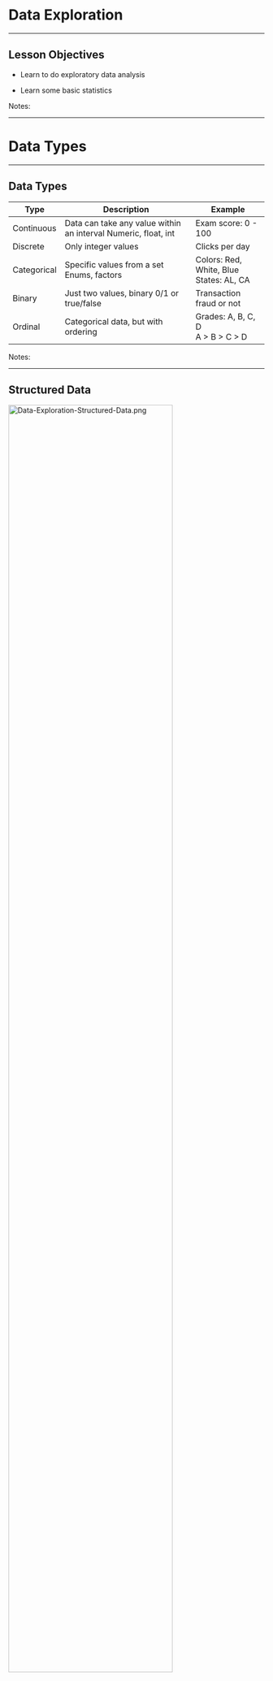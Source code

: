 # Data Exploration

---

## Lesson Objectives


 * Learn to do exploratory data analysis

 * Learn some basic statistics

Notes:

---

# Data Types
---

## Data Types

| Type    | Description                                                | Example                            |
|-------------|----------------------------------------------------------------|-----------------------------------------|
| Continuous  | Data can take any value within an interval Numeric, float, int | Exam score: 0  - 100                    |
| Discrete    | Only integer values                                            | Clicks per day                          |
| Categorical | Specific values from a set Enums, factors                      | Colors: Red, White, Blue <br/> States: AL, CA |
| Binary      | Just two values, binary 0/1 or true/false                      | Transaction fraud or not                |
| Ordinal     | Categorical data, but with ordering                            | Grades: A, B, C, D <br/> A > B > C > D        |

<!-- {"left" : 0.49, "top" : 2.5, "height" : 1, "width" : 16.52} -->

Notes:

---

## Structured Data

 <img src="../../assets/images/machine-learning/Data-Exploration-Structured-Data.png" alt="Data-Exploration-Structured-Data.png" style="width:80%;"/><!-- {"left" : 2.17, "top" : 2.76, "height" : 8.2, "width" : 13.16} -->


Notes:



---

# Statistics Primer
---

# Numerical Data Analysis
---

## Numerical Data Analysis


 * Analyze the following salary data.  
 [30k, 35k, 22k, 70k, 50k, 55k, 45k, 40k, 25k, 42k, 60k, 65k]

 * Sorting the data  
 [22k, 25k, 30k, 35k, 40k, 42k, 45k, 50k, 55k, 60k, 65k, 70k]

 * Min: 22k  
  Max: 70k  
 ==> Range o data: 22k to 70k

Notes:




---

## Mean (Average)

|               |                                                 |
|---------------|-------------------------------------------------|
| Mean          | Sum (values) / total number of samples          |
| Weighted Mean | Sum(values * weights) / total number of samples |

<!-- {"left" : 3.88, "top" : 1.89, "height" : 1.5, "width" : 9.75} -->


* [30k, 35k, 22k, 70k, 50k, 55k, 45k, 40k, 25k, 42k, 60k, 65k]
*  **Average / Mean** = Total sum of all salaries /  (number of salaries )  
 = (30k +  35k +  22k + 70k + 50k +  55k +  45k +  40k + 25k + 42k + 60k + 65k)  /  12  
 = 44.9k
* Mean is denoted by  x&#772;

<img src="../../assets/images/formulas-equations/mean-1.png"  style="width:50%;float:left"/><!-- {"left" : 9.33, "top" : 6.9, "height" : 2.45, "width" : 7.82} -->


<img src="../../assets/images/formulas-equations/mean-weighted-2.png" style="width:40%;float:right;"/><!-- {"left" : 9.84, "top" : 9.91, "height" : 1.42, "width" : 6.8} -->





Notes:



---

## Outliers & Trimmed Mean

|                                   |                                                                                                                                                                                                                                                                                                                                                                             |
|-----------------------------------|-----------------------------------------------------------------------------------------------------------------------------------------------------------------------------------------------------------------------------------------------------------------------------------------------------------------------------------------------------------------------------|
| Outliers                          | Extreme values. These influence plain mean. <br/>e.g. When Bill Gates walks into a bar, everyone's net worth goes up by few 100s of millions!                                                                                                                                                                                                                                    |
| Trimmed Mean       Truncated Mean | Take mean, after dropping a number of extreme values from the bottom and top. <br/>   10% Trimmed Mean drops 10% of largest and 10% of smallest values and calculates mean in remaining 80% of data. <br/> Used in competition scoring, to avoid one judge influencing the outcome.<br/> Example:  [ 5,  6, 7,  8,  10] <br/>Mean = sum(5+6+7+8+10) / 5 = 7.2 <br/>Trimmed Mean = sum (6,7,8) / 3 = 7 |

<!-- {"left" : 1.14, "top" : 2.5, "height" :1, "width" : 15.22} -->


Notes:



---

## Outliers / Trimmed Mean Example

 * Consider this annual income data (note the outliers in low end and high end)  
 [ <mark>5k</mark>, 40k, 42k, 45k, 50k, 55k, 60k, 65k, 70k, <mark>400k</mark> ]

 * Mean income, considering all data  
 = (5 + 40 + 42 + 45 + 50 + 55 + 60 + 65 + 70 + 400) / 10  
 =  **83.2**

* 10% trimmed mean  
==> drop lowest 10% (5k)   
==> drop highest 10% (400k)  
= (40+42+45+50+55+60+65+70)/8  
= **53.4**

* As you can see, trimmed mean helps us deal with outliers

Notes:

http://www.cabrillo.edu/~evenable/ch03.pdf


---

## Median (≠ Mean!)
* Median is the middle/center point of sorted data

* Example, find median of  
  [50k, 55k, 40k, 42k, 45k, 65k, 70k, 75k, 60k]

* First sort the data  
[40k, 42k, 45k, 50k, 55k, 60k, 65k, 70k, 75k]

* Find middle point :  
[40k, 42k, 45k, 50k, **55k**, 60k, 65k, 70k, 75k]

* If there are even number of records:  
[40k, 42k, 45k, 50k, **55k**, **60k**, 65k, 70k, 75k, 80k]

* Median is average of both middle numbers :  
(55k + 60k)/2 = **57.5k**

Notes:

http://www.cabrillo.edu/~evenable/ch03.pdf

---




## Median, Mean and Outliers

  * Consider this dataset  
  [40k, 42k, 45k, 50k, 55k, 60k, 65k, 70k]

  * Mean / Average  
  = (40 + 42 + 45 + 50 + 55 + 60 + 65 + 70 ) / 8   
  = 53.4

  * Median  
  = (50 + 55) / 2   
  = 52.5

<img src="../../assets/images/machine-learning/Data-Exploration-Median-Mean-Outliers.png" alt="Data-Exploration-Median-Mean-Outliers.png" style="max-width:80%;"/><!-- {"left" : 0.85, "top" : 4.25, "height" : 2.65, "width" : 10.12} -->


Notes:


---

## Median, Mean and Outliers

* Now introduce an outlier (400k)  
  [40k, 42k, 45k, 50k, 55k, 60k, 65k, 70k, **400k** ]
* Mean (average)  
  = (40k +  42k +  45k +  50k +  55k +  60k +  65k +  70k +  400k ) / 9  
  = 91.89
* Median = 55

<img src="../../assets/images/machine-learning/Data-Exploration-Median-Mean-Outliers2.png" alt="Data-Exploration-Median-Mean-Outliers2.png" style="max-width:80%;"/><!-- {"left" : 10.15, "top" : 5.73, "height" : 1.97, "width" : 7.18} -->

<br/>
<br/>

* So **median** is less influenced by outliers
* This is why we hear 'median' used in news stories
    - '**Median** house price in San Jose is 1 M'

Notes:


---

## Mean: Sample Code ( R )


```R
a = c (5,40,42,45,50,55,60,65,70,400)

summary(a)
#   Min. 1st Qu.  Median    Mean 3rd Qu.    Max.
#    5.00   42.75   52.50   83.20   63.75  400.00

mean(a)
# 83.2

median(a)
# 52.5

## trimmed mean
mean(a, trim=0.1)
# 53.375

```
<!-- {"left" : 0.85, "top" : 2.5, "height" : 5.26, "width" : 11.09} -->


Notes:




---

## Mean: Sample Code (Python)

```python
import numpy as np
import pandas as pd
from scipy import stats

a = np.array([5,40,42,45,50,55,60,65,70,400])
# [ 5 40 42 45 50 55 60 65 70 400]

np.mean(a)
# 83.2

stats.trim_mean(a,0.1)) # 10%
# 53.375*  

np.median(a)
# 52.5*  
```
<!-- {"left" : 0.85, "top" : 2.5, "height" : 5.49, "width" : 10.73} -->

Notes:




---

## Variability  / Dispersion


 * Consider sample annual incomes from two cities.

 * City1 = [ 30k, 32k, 35k, 40k, 45k, 48k, 50k ]   
   City2 = [ 10k, 15k, 20k, 40k, 60k, 65k, 70k ]

 * Mean for both datasets is  **40k**

 * But it doesn't tell the whole story

 * City2 data is more widely 'dispersed' than City1

<img src="../../assets/images/machine-learning/standard-deviation-1.png" style="max-width:80%;"/><!-- {"left" : 2.72, "top" : 7.49, "height" : 3.73, "width" : 12.06} -->


Notes:



---

## Measuring Variability / Dispersion

| Term | Description | Also known as |
|----------------------|-----------------------------------------------------------------------------------------------------------------------|-------------------------------|
| Range | Largest Value - Smallest Value | spread |
| Deviations | Difference between estimated value and actual value | Residuals  , errors |
| Variance | Sum(squared deviations from mean) / N <br/> N = number of samples | Mean-squared-error, MSE, S<sup>2</sup/> |
| **Standard deviation** | Square root of variance. (most used measurement of dispersion) | l2-norm, Euclidean norm |
| Percentile | The value such that P percent of the values take on this value or less and (100-P) percent take on this value or more | quantile |
| Interquartile range | The difference between the 75th percentile and the 25th percentile | IQR |

<!-- {"left" : 0.72, "top" : 2, "height" : 1, "width" : 16.06} -->

Notes:



---

## Variance  -  S<sup>2</sup> , σ<sup>2</sup>,  var(x)

* Measures how far apart the data is spread out from their mean
* Symbols: **S<sup>2</sup>** , **σ<sup>2</sup>**,  **var(x)**
* Method:
    - Find differences from Xi and mean (μ)
    - Square it
    - Add them all up
    - Divide by number of observations (N)

<img src="../../assets/images/formulas-equations/variance-1.png"  style="width:40%;"/><!-- {"left" : 9.42, "top" : 3.92, "height" : 2.23, "width" : 7.77} -->



* Properties
    - Variance is positive or zero (since we are squaring the diff)
    - If Variance of a dataset is zero, they all have the same value

Notes:
* Formula credit : Wikipedia (creative commons): https://en.wikipedia.org/wiki/Variance

---
## Standard Deviation (SD): σ  (sigma)

* SD is the most used measure of dispersion
* Measures how closely data values are clustered around mean
* Lower SD means values are closely clustered around mean
* Higher SD indicates larger dispersion

**Variance & standard deviation** ( μ is mean )  

<img src="../../assets/images/formulas-equations/variance-1.png"  style="width:40%;"/><!-- {"left" : 4.86, "top" : 6.47, "height" : 2.24, "width" : 7.78} -->



<img src="../../assets/images/formulas-equations/standard-deviation-1.png"  style="width:40%;"/><!-- {"left" : 4.25, "top" : 9.15, "height" : 2.04, "width" : 8.99} -->




Notes:

---

## Variability / Dispersion

<img src="../../assets/images/machine-learning/standard-deviation-2.png" style="max-width:80%;"/><!-- {"left" : 2.14, "top" : 4.32, "height" : 3.64, "width" : 13.22} -->


---

## Standard Deviation : Sample Code (R)

```r
city1 = c(30,32,35,40,45,48,50)
city2 = c(10,15,20,40,60,65,70)

mean(city1)
# 40

mean(city2)
# 40

var(city1)
# 63

var(city2)
# 641.6667

sd(city1)
# 7.937254

sd(city2)
# 25.33114
```
<!-- {"left" : 0.85, "top" : 2.34, "height" : 8.16, "width" : 8.72} -->

Notes:




---

## Standard Deviation : Sample Code (Python)

```python
import numpy as np
import pandas as pd
from scipy import stats

city1 = np.array([30,32,35,40,45,48,50])
city2 = np.array([10,15,20,40,60,65,70])

### Mean
np.mean(city1)     # 40.0
np.mean(city2)     # 40.0  

### variance
np.var(city1)    # 54.0
np.var(city2)    # 550.0 <- much larger than var(city1)

### Standard Deviation
np.std(city1)    # 7.34846922835
np.std(city2)    # 23.4520787991 <-- larger than sd(city1)  
```
<!-- {"left" : 0.85, "top" : 2.73, "height" : 6.61, "width" : 13.72} -->

 Notes:




---

## Quartiles


 * Quartiles are summary measures that divide the ranked (sorted) data into four equal parts
 * First quartile @ 25% mark = Q1 = 25th percentile
 * Second quartile @ 50% mark = Q2 = 50th percentile
     - Equals to median'
 * Third quartile @ 75% mark = Q3 = 75th percentile
 * IQR = distance between Q3 and Q1

<img src="../../assets/images/machine-learning/Data-Exploration-Quartiles-0.png" alt="Data-Exploration-Quartiles-0.png" style="width:30%;"/><!-- {"left" : 9.35, "top" : 5.43, "height" : 6.33, "width" : 7.67} -->


Notes:


---

## Quartiles


 * Income data (sorted):  
 [22k, 25k, 30k, 35k, 40k, 42k, 45k, 50k, 55k, 60k, 65k, 70k]

 * Approximately 25% of data is below Q1
 75% is more than Q1

<img src="../../assets/images/machine-learning/Data-Exploration-Quartiles-1.png" alt="Data-Exploration-Quartiles-1.png" style="width:100%;"/><!-- {"left" : 1.83, "top" : 5.72, "height" : 3.37, "width" : 13.83} -->



Notes:



---

## Quartiles: Sample Code ( R )


```r
a  = c (5,40,42,45,50,55,60,65,70,400)

summary(a)
#   Min. 1st Qu.  Median    Mean 3rd Qu.    Max.
#    5.00   42.75   52.50   83.20   63.75  400.00

quantile(a)
#    0%    25%    50%    75%   100%
#   5.00  42.75  52.50  63.75 400.00

quantile(a)["25%"]  
# 25%
# 42.75

IQR(a)
# 21

```
<!-- {"left" : 0.85, "top" : 2.51, "height" : 6.07, "width" : 12.05} -->


Notes:


---

## Quartiles: Sample Code (Python)

```python
import numpy as np

a = np.array([5,40,42,45,50,55,60,65,70,400])

# 20 pc
print (np.percentile(a, 20))
# 41.6

# q1, q2, q3
print (np.percentile(a, [25, 50, 75]))
# [ 42.75 52.5  63.75]  
```
<!-- {"left" : 0.85, "top" : 2.4, "height" : 4.84, "width" : 12.6} -->

Notes:


---

## Percentiles

 * Percentiles are summary measures that divide the ranked (sorted) data into 100 equal parts

 * k% of values  < Pk <  (100-k) % of values

 * 95th  percentile: P95

     - 95% of data below this point

     - 5% of data above this point

<img src="../../assets/images/machine-learning/Data-Exploration-Percentiles-0.png" alt="Data-Exploration-Percentiles-0.png" style="width:80%;"/><!-- {"left" : 2.45, "top" : 6.81, "height" : 3.17, "width" : 12.6} -->


Notes:



---

## Calculating Percentiles Example

 * Income data (sorted): 
 [22k, 25k, 30k, 35k, 40k, 42k, 45k, 50k, 55k, 60k, 65k, 70k]

 * Finding k percentile  point = k * N / 100 <br/>
 N = number of data points = 12

 * Find 30th percentile point: <br/>
 = 30 * 12 / 100 = 3.6th item = 4th item (approx) <br/>
 = 35k <br/>
 = 30% of data is below 35k<br/>

 * Finding percentile rank k <br/>
 = number of values less than Xk * 100 / N (N number of items)

 * What is the percentile rank of income 52k <br/>
 = number of items less than 52k / 12 * 100 <br/>
 = 8/12 * 100 <br/>
 = 66.67%

Notes:



---

## Percentiles: Sample Code (R)

```r
income = c(22, 25, 30, 35, 40, 42, 45, 50, 55, 60, 65, 70)

# find 30th percentile
quantile(income, c(0.3))
# 36.5
# 36.5k is the 30th percentile

# what percentile is income 52k
ecdf(income)(52)
# 0.6666667
# 52k is at 66.67%


```
<!-- {"left" : 0.85, "top" : 2.59, "height" : 4.73, "width" : 15.52} -->


Notes:




---

## Percentiles Sample Code (Python)

```python
import numpy as np
a = np.array([5,40,42,45,50,55,60,65,70,400])

# 20 pc
print (np.percentile(a, 20))
# 41.6

# q1, q2, q3
print (np.percentile(a, [25, 50, 75]))
# [ 42.75 52.5  63.75]  
```
<!-- {"left" : 0.85, "top" : 2.43, "height" : 4.23, "width" : 11.98} -->

Notes:




---

# Relationship Between Two Variables

---

## Correlation / Pearson Correlation Coefficient (r)


 * Measures  **strength and direction of linear relationship** between two variables
 * Also known as  **Pearson Correlation Coefficient** (in honor of its developer Karl Pearson)
 * Values between  -1 and +1   (standardized)(-1 <= r <= +1)
 * If X & Y are positively related, r will be close +1
     - When X goes up Y goes up too
     - E.g. When 'years of experience' goes up 'salary' goes up too
 * If X & Y are negatively related,  r will be close to -1
     - When X goes up Y goes down
     - E.g. ??? (quiz for class)
 * If no correlation between X & Y , then r will be close to 0





Notes:

- https://mathbits.com/MathBits/TISection/Statistics2/correlation.htm
- http://www.r-tutor.com/elementary-statistics/numerical-measures/correlation-coefficient
- https://en.wikipedia.org/wiki/Correlation_coefficient


---

## Correlation Coefficient


 *  **Perfect correlation** occurs when

     - r = -1  (negative)

     - r = +1  (positive)

     - This is when the data points all lie in straight line (regression line!)

 * A correlation |r| >= 0.8 is considered  **strong**

 * A correlation |r| < 0.5  is considered  **weak**.

 <img src="../../assets/images/machine-learning/Data-Exploration-Correlation-Coefficient--0.png" alt="Data-Exploration-Correlation-Coefficient--0.png" style="width:50%;"/><!-- {"left" : 4.21, "top" : 6.62, "height" : 4.04, "width" : 9.07} -->



Notes:




---

## Covariance vs. Correlation

| Covariance | Correlation |
|-----------------------------------------------------------------------------------------------------|---------------------------------|
| Measures linear relationship between two variables | (ditto) |
| Provides the **DIRECTION** (positive / negative  /  zero) of the linear relationship between 2 variables | Provides **DIRECTION** and **STRENGTH** |
| No upper / lower bound.  Not standardized | Between -1 and +1  standardized |

<!-- {"left" : 1.09, "top" : 2.5, "height" : 1, "width" : 15.33} -->

Notes:



---

## Correlation Patterns

<img src="../../assets/images/machine-learning/Data-Exploration-Correlaion-Patterns.png" alt="Data-Exploration-Correlaion-Patterns.png" style="width:100%;"/><!-- {"left" : 1.56, "top" : 4.16, "height" : 3.96, "width" : 14.38} -->



Notes:



---

## Correlation Formula

<img src="../../assets/images/formulas-equations/correlation-1.png"  style="width:60%;"/><!-- {"left" : 3.72, "top" : 3.99, "height" : 4.16, "width" : 10.05} -->


Notes:

Image credit to : Think calculator  (http://www.thinkcalculator.com/statistics/correlation-coefficient-calculator.php)

---

## Correlation is NOT Causation

* Just because two variables seem to be correlated, does NOT mean one of them causes the other

* Example: See the map of Waffle House locations and heart attack rates in US!

<img src="../../assets/images/google-cloud/3rd-party/viz-cardiac-deaths-vs-waffle-houses.jpg"  style="width:60%;"/><!-- {"left" : 3.72, "top" : 3.99, "height" : 4.16, "width" : 10.05} -->

Notes:

---

## Correlation Code

<!-- TODO shiva -->

* Python 

```python
import numpy  as  np
import pandas as  pd

bills = np.array([50,30,60,40,65,20,10,15,25,35])
tips = np.array([12,7,13,8,15,5,2,2,3,4])

# correlation
p.corrcoef(bills,tips)
# array([[ 1.    , 0.95221535],
#        [ 0.95221535, 1.      ]])
```
<!-- {"left" : 0.85, "top" : 2.5, "height" : 4.32, "width" : 13.23} -->

* R code

```r
# R
bill = c(50,30,60,40,65,20,10,15,25,35)
tip = c(12,7,13,8,15,5,2,2,3,4)

cor(bill, tip)
# [1] 0.9522154 ## strong correlation!
```
<!-- {"left" : 0.85, "top" : 2.5, "height" : 2.76, "width" : 12.55} -->

---

## Correlation Matrix

* When we have more than two variables, we put them in a matrix and calculate correlation for each combination

* The diagonal cells are **1.0**; Each variable is perfectly correlated with itself

<img src="../../assets/images/machine-learning/correlation-matrix-1.png"  style="width:60%;"/> <!-- {"left" : 3.57, "top" : 4.99, "height" : 5.34, "width" : 10.36} -->




---


## Correlation Matrix Example

* Here is some cars data

<!-- TODO: Shiva -->

```text
+-------------------+----+---+-----+---+----+-----+-----+---+---+----+----+
|              model| mpg|cyl| disp| hp|drat|   wt| qsec| vs| am|gear|carb|
+-------------------+----+---+-----+---+----+-----+-----+---+---+----+----+
|          Mazda RX4|21.0|  6|160.0|110| 3.9| 2.62|16.46|  0|  1|   4|   4|
|      Mazda RX4 Wag|21.0|  6|160.0|110| 3.9|2.875|17.02|  0|  1|   4|   4|
|         Datsun 710|22.8|  4|108.0| 93|3.85| 2.32|18.61|  1|  1|   4|   1|
|     Hornet 4 Drive|21.4|  6|258.0|110|3.08|3.215|19.44|  1|  0|   3|   1|
|  Hornet Sportabout|18.7|  8|360.0|175|3.15| 3.44|17.02|  0|  0|   3|   2|
|            Valiant|18.1|  6|225.0|105|2.76| 3.46|20.22|  1|  0|   3|   1|
|         Duster 360|14.3|  8|360.0|245|3.21| 3.57|15.84|  0|  0|   3|   4|
|          Merc 240D|24.4|  4|146.7| 62|3.69| 3.19| 20.0|  1|  0|   4|   2|
|           Merc 230|22.8|  4|140.8| 95|3.92| 3.15| 22.9|  1|  0|   4|   2|
|           Merc 280|19.2|  6|167.6|123|3.92| 3.44| 18.3|  1|  0|   4|   4|
|          Merc 280C|17.8|  6|167.6|123|3.92| 3.44| 18.9|  1|  0|   4|   4|
|         Merc 450SE|16.4|  8|275.8|180|3.07| 4.07| 17.4|  0|  0|   3|   3|
|         Merc 450SL|17.3|  8|275.8|180|3.07| 3.73| 17.6|  0|  0|   3|   3|
|        Merc 450SLC|15.2|  8|275.8|180|3.07| 3.78| 18.0|  0|  0|   3|   3|
| Cadillac Fleetwood|10.4|  8|472.0|205|2.93| 5.25|17.98|  0|  0|   3|   4|
|Lincoln Continental|10.4|  8|460.0|215| 3.0|5.424|17.82|  0|  0|   3|   4|
|  Chrysler Imperial|14.7|  8|440.0|230|3.23|5.345|17.42|  0|  0|   3|   4|
...
```

---

## Correlation Matrix Example

* Here is the correlation matrix.  Which attributes affect **mpg** ?

<!-- TODO: Shiva -->
<img src="../../assets/images/machine-learning/correlation-matrix-2.png"  style="width:90%;"/><!-- {"left" : 4.42, "top" : 8.18, "height" : 3.17, "width" : 8.67} -->

---

## Correlation Matrix Example

<img src="../../assets/images/machine-learning/correlation-matrix-4.png"  style="width:65%;float:right;"/><!-- {"left" : 4.42, "top" : 8.18, "height" : 3.17, "width" : 8.67} -->

* Negative correlations are highlighted in red,  positive ones are in blue

<!-- TODO: Shiva -->

---

## Correlation Matrix Code (Python)

<img src="../../assets/images/machine-learning/covariance-matrix-1.png" alt="covariance-matrix-1.png" style="width:40%;float:right;"/><!-- {"left" : 9.96, "top" : 2, "height" : 3.74, "width" : 7.2} -->

```python
import numpy as np

a = np.array([1,2,3,4,5,6])
b = np.array([2,3,5,6,1,9])
c = np.array([3,5,5,5,10,8])
d = np.array([10,20,30,40,50,55])
e = np.array([7,8,9,4,6,10])

m = np.vstack([a,b,c,d,e])
print(m)
print(np.corrcoef(m))
```
<!-- {"left" : 0.85, "top" : 2.33, "height" : 4.01, "width" : 7.32} -->

```text
# output : m
[[ 1  2  3  4  5  6]
 [ 2  3  5  6  1  9]
 [ 3  5  5  5 10  8]
 [10 20 30 40 50 55]
 [ 7  8  9  4  6 10]]
```
<!-- {"left" : 0.85, "top" : 6.61, "height" : 2.24, "width" : 5.14} -->

```text
# output: correlation matrix
       a             b           c           d           e
a [[ 1.          0.54470478 0.84515425  0.99607842  0.09897433]
b [ 0.54470478  1.          0.05370862  0.49341288  0.38786539]
c [ 0.84515425  0.05370862  1.          0.86126699  0.07319251]
d [ 0.99607842  0.49341288  0.86126699  1.          0.03538992]
e [ 0.09897433  0.38786539  0.07319251  0.03538992  1.        ]]
```
<!-- {"left" : 0.85, "top" : 9.2, "height" : 2.18, "width" : 11.71} -->

* Question:
    - Find variables that are highly correlated (Hint: look for corr close to +1)
    - Find variables that are NOT correlated (Hint: look for corr close to 0)

Notes:

---

## Correlation Matrix Code ( R )

<img src="../../assets/images/machine-learning/covariance-matrix-1.png" alt="covariance-matrix-1.png" style="width:40%;float:right;"/><!-- {"left" : 9.96, "top" : 2, "height" : 3.74, "width" : 7.2} -->



```R
a <- c(1,2,3,4,5,6)
b <- c(2,3,5,6,1,9)
c <- c(3,5,5,5,10,8)
d <- c(10,20,30,40,50,55)
e <- c(7,8,9,4,6,10)

m <- cbind(a,b,c,d,e)
m

cor_matrix = cor(m)
cor_matrix
```
<!-- {"left" : 0.85, "top" : 2, "height" : 3.58, "width" : 5.56} -->

<br/>

- Which of the variables are strongly correlated?

<img src="../../assets/images/machine-learning/Data-Exploration--Covariance-Matrix-Code-R--1.png" alt="Data-Exploration--Covariance-Matrix-Code-R--1.png" style="width:60%;"/><!-- {"left" : 4.42, "top" : 8.18, "height" : 3.17, "width" : 8.67} -->

Notes:

---

## Correlation Matrix Applications

* Financial economics
    - Figure our relationships with different stocks

* Principal Component Analysis (PCA); This will be covered in PCA section

Notes:

---

## Lab: EDA-Basic Stats

<img src="../../assets/images/icons/individual-labs.png" style="width:25%;float:right;"/><!-- {"left" : 6.76, "top" : 0.88, "height" : 4.37, "width" : 3.28} -->

* **Overview:**
    - Learn basic statistics functions

* **Approximate time:**
    - 10 mins

* **Instructions:**
     - **EDA: Basics/stats**

Notes:


---

# Visualizing Data

---

## Visualizing Data

* We are going to introduce these basic graphs

| Method | Description |
|-----------------|-------------------------------------------------------------|
| Boxplot | A quick way to visualize the data |
| Frequency table | Count number of data points that fall into intervals (bins) |
| Histogram | Plot of frequency table |
| Density plot | Smoothed version of histogram (Kernel Density Estimate) |

<!-- {"left" : 1.08, "top" : 2.5, "height" : 1, "width" : 15.35} -->

Notes:



---

## Boxplot / Box-and-Whisker Plot


 * Boxplot displays 5 measures: min, Q1, Q2 (median), Q3, max

 * Smallest / Largest values are measured within upper/lower fences

 * Fences are 1.5 times IQR

 * Income data (sorted):  
 [22k, 25k, 30k, 35k, 40k, 42k, 45k, 50k, 55k, 60k, 65k, 70k]

<img src="../../assets/images/machine-learning/Data-Exploration-Boxplot-Box-and-Whisker-Plot-0.png" alt="Data-Exploration-Boxplot-Box-and-Whisker-Plot-0.png" style="width:40%;"/><!-- {"left" : 4.95, "top" : 5.54, "height" : 4.88, "width" : 7.6} -->


Notes:



---

## Boxplot: Sample Code (R)


```r
income = c(22, 25, 30, 35, 40, 42, 45, 50, 55, 60, 65, 70)

bp = boxplot(income)
```
<!-- {"left" : 0.85, "top" : 2.5, "height" : 1.4, "width" : 12.68} -->

<img src="../../assets/images/machine-learning/Data-Exploration-BoxPlot-Sample-Code-R--0.png" alt="Data-Exploration-BoxPlot-Sample-Code-Python--0.png" style="width:40%;"/><!-- {"left" : 5.64, "top" : 4.8, "height" : 5.07, "width" : 7.89} -->


Notes:




---

## Boxplot: Sample Code (Python)

```python
%matplotlib inline
import numpy as np
import matplotlib.pyplot as plt

salaries = np.array([22, 25, 30, 35, 40, 42, 45, 50, 55, 60, 65, 70])

plt.boxplot(salaries)
```
<!-- {"left" : 0.85, "top" : 2.5, "height" : 2.51, "width" : 14.31} -->


<img src="../../assets/images/machine-learning/Data-Exploration-Boxplot-Box-and-Whisker-Plot-0.png"  style="width:50%;"/><!-- {"left" : 4.67, "top" : 5.88, "height" : 5.25, "width" : 8.17} -->




Notes:




---

## Histogram ( R )


* Histogram counts data points per bin

```r
income = c(22, 25, 30, 35, 40, 42, 45, 50, 55, 60, 65, 70)
hist(income)
```
<!-- {"left" : 0.85, "top" : 2.98, "height" : 1.1, "width" : 13.3} -->

<img src="../../assets/images/machine-learning/Data-Exploration-Histogram-R--0.png" alt="Data-Exploration-Histogram-R--0.png" style="width:50%;"/><!-- {"left" : 4.93, "top" : 5.39, "height" : 6.2, "width" : 7.64} -->



Notes:



---

## Histogram (Python)

 * Histogram counts data points per bin

```python
%matplotlib inline
import pandas as pd
import numpy as np
import matplotlib.pyplot as plt

salaries = np.array([22, 25, 30, 35, 40, 42, 45, 50, 55, 60, 65, 70])

plt.hist(salaries, rwidth=0.7)

```
<!-- {"left" : 0.85, "top" : 2.9, "height" : 2.68, "width" : 13.76} -->


<img src="../../assets/images/machine-learning/Data-Exploration-Histogram-Python--0.png" alt="Data-Exploration-Histogram-Python--0.png" style="width:50%;"/><!-- {"left" : 4.8, "top" : 6.25, "height" : 5.07, "width" : 7.9} -->



Notes:



---

## Scatter Plot (Python)

```python
%matplotlib inline
import numpy as np
import matplotlib.pyplot as plt

bills = np.array([50,30,60,40,65,20,10,15,25,35])
tips= np.array([12,7,13,8,15,5,2,2,3,4])

plt.xlabel("bill amount")
plt.ylabel("tip")
plt.scatter(bills, tips)

```
<!-- {"left" : 0.85, "top" : 2.59, "height" : 4.06, "width" : 12.44} -->


<img src="../../assets/images/machine-learning/Data-Exploration-Scatter-Plot-Python--0.png" alt="Data-Exploration-Scatter-Plot-Python--0.png" style="width:60%;"/><!-- {"left" : 4.15, "top" : 6.94, "height" : 4.61, "width" : 9.21} -->




Notes:

---

## Lab: EDA - Basic Visualization

<img src="../../assets/images/icons/individual-labs.png" style="width:25%;float:right;"/><!-- {"left" : 6.76, "top" : 0.88, "height" : 4.37, "width" : 3.28} -->

* **Overview:**
    - Learn basic plot functions

* **Approximate times:**
    - 10 mins

* **Instructions:**
    - **EDA:basic visualization**

---

## Lab: Exploring Dataset

<img src="../../assets/images/icons/individual-labs.png" style="width:25%;float:right;"/><!-- {"left" : 6.76, "top" : 0.88, "height" : 4.37, "width" : 3.28} -->

* **Overview:**  
    - Explore house sales dataset

* **Approximate Time:**
    - 20 - 30 mins

* **Instructions:**
    - **EDA - House sales exploreation**

Notes:

---

## Lab: Visualizing House Sales

<img src="../../assets/images/icons/individual-labs.png" style="width:25%;float:right;"/><!-- {"left" : 6.76, "top" : 0.88, "height" : 4.37, "width" : 3.28} -->

* **Overview:**
    - Visualize house-sales dataset

* **Approximate Time:**
    - 10 - 15 mins

* **Instructions:**
    - **EDA - visualize house sales**

* **To Instructor:**
    - Do this if time permits

Notes:

---

## Further Reading

* "Practical Statistics for Data Scientists" - O'Reilly books

* http://www.cabrillo.edu/~evenable/ch03.pdf

* [Fantastic lecture series on Statistics by Brandon Foltz](https://www.bcfoltz.com/statistics-101/)

Notes:

---

## Review and Q&A

<img src="../../assets/images/icons/q-and-a-1.png" style="width:20%;float:right;" /><!-- {"left" : 13.07, "top" : 1.89, "height" : 2.69, "width" : 3.63} -->

* Let's go over what we have covered so far

* Any questions?

<img src="../../assets/images/icons/quiz-icon.png" style="width:40%;" /><!-- {"left" : 4.62, "top" : 4.8, "height" : 5.53, "width" : 8.31} -->

---

# Appendix

---

# Covariance

---

## Covariance

 <img src="../../assets/images/machine-learning/Data-Exploration-Covariance-0.png" alt="Data-Exploration-Covariance-0.png" style="width:40%;float:right;"/><!-- {"left" : 10.77, "top" : 1.89, "height" : 5.49, "width" : 6.56} -->

* Variance, and Standard Deviation measures the data dispersion in a SINGLE variable

* How can we tell if two variables  X & Y are related

* Here we see positive trend between Netflix stock price and Google stock pricing.
 When one goes up, other one goes up too

Notes:

---

## Covariance Formula

<img src="../../assets/images/formulas-equations/covariance-1.png" style="width:60%;"/><!-- {"left" : 2.9, "top" : 3.76, "height" : 6.18, "width" : 11.7} -->


Notes:

Image credit (Creative commons)  : Ncalculators (http://ncalculators.com/statistics/covariance-calculator.htm)


---

## Covariance Example

<img src="../../assets/images/machine-learning/Data-Exploration-Covariance-Example.png" alt="Data-Exploration-Covariance-Example.png" style="width:70%;"/><!-- {"left" : 2.98, "top" : 3.03, "height" : 7.65, "width" : 11.53} -->



Notes:

Image credit thanks to :  https://www.youtube.com/watch?v=xGbpuFNR1ME


---

## Covariance Example

<img src="../../assets/images/machine-learning/Data-Exploration-Covariance-Example2.png" alt="Data-Exploration-Covariance-Example2.png" style="width:80%;"/><!-- {"left" : 2.74, "top" : 2.95, "height" : 6.49, "width" : 12.02} -->


Notes:

Image credit thanks to :  https://www.youtube.com/watch?v=xGbpuFNR1ME



---

## Covariance Summary


 * We only care about the positive / negative / zero of covariance

     - Positive means, both variables move in the same direction
     - Negative => they move in opposite direction
     - Zero => no relation



 * We don't care about the actual number (could be 2.3  or 2300) of covariance

     - It does NOT indicate the strength of the relationship

     - It has no upper / lower bound - it is not standardized

     - That is done by  **Correlation**  (later)

Notes:



---

## Covariance Matrix


 * When we have more than two variables we create a covariance matrix

 * The **diagonal is simply Variance** of that variable  
`cov(x1,x1) = variance(x1)`

 * The matrix is  **symmetric**,   
 `cov(x1,x2)  = cov(x2,x1)`

 <img src="../../assets/images/machine-learning/covariance-matrix-1.png"  style="max-width:60%;"/><!-- {"left" : 3.74, "top" : 5.68, "height" : 5.22, "width" : 10.02} -->



Notes:

---
